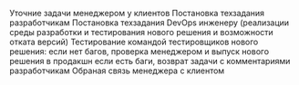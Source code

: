 Уточние задачи менеджером у клиентов 
Постановка техзадания разработчикам 
Постановка техзадания DevOps инженеру (реализации среды разработки и тестирования нового решения и возможности отката версий)
Тестирование командой тестировщиков нового решения:
  если нет багов, проверка менеджером и выпуск нового решения в продакшн
  если есть баги, возврат задачи с комментариями разработчикам
Обраная связь менеджера с клиентом 
